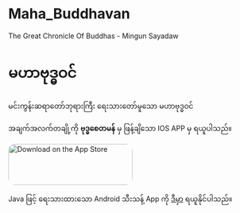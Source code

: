 # Maha_Buddhavan

The Great Chronicle Of Buddhas - Mingun Sayadaw

# မဟာဗုဒ္ဓဝင်

မင်းကွန်းဆရာတော်ဘုရားကြီး ရေးသားတော်မူသော မဟာဗုဒ္ဓဝင်

အချက်အလက်တချို့ကို **ဗုဒ္ဓစေတမန်** မှ ဖြန့်ချိသော IOS APP မှ ရယူပါသည်။


<a href="https://apps.apple.com/us/app/mahabuddhavan/id1562351565" style="display: inline-block; overflow: hidden; border-radius: 13px; width: 250px; height: 83px;"><img src="https://tools.applemediaservices.com/api/badges/download-on-the-app-store/black/en-US?size=250x83&amp;releaseDate=1607990400&h=3cf347b703073929b9c0f13748145571" alt="Download on the App Store" style="border-radius: 13px; width: 250px; height: 83px;"></a>

Java ဖြင့် ရေးသားထားသော Android သီးသန့် App ကို [ဒီမှာ](https://github.com/pndaza/mahabuddhavan) ရယူနိုင်ပါသည်။
